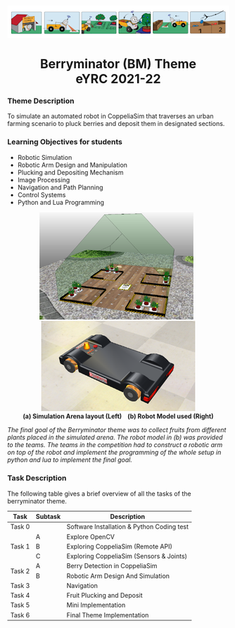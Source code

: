 <div align = "center"><img src="./Images/berryminator_theme1.png" alt="im1" width=900><h1>Berryminator (BM) Theme<br> eYRC 2021-22</h1>

</div>

### Theme Description
To simulate an automated robot in CoppeliaSim that traverses an urban farming scenario to pluck berries and deposit them in designated sections.

### Learning Objectives for students
- Robotic Simulation
- Robotic Arm Design and Manipulation 
- Plucking and Depositing Mechanism
- Image Processing
- Navigation and Path Planning
- Control Systems
- Python and Lua Programming

<div align = "center"><img src="./Images/arena.png" alt="img2" width=350> &nbsp;<img src="./Images/robot.png" alt="img2" width=350>
<br><b>(a) Simulation Arena layout (Left) &nbsp;&nbsp; (b) Robot Model used (Right) </b>

</div>

*The final goal of the Berryminator theme was to collect fruits from different plants placed in the simulated arena. The robot model in (b) was provided to the teams. The teams in the competition had to construct a robotic arm on top of the robot and implement the programming of the whole setup in python and lua to implement the final goal.*

### Task Description
The following table gives a brief overview of all the tasks of the berryminator theme.

<div align = "center">
<!-- <style type="text/css">
.tg  {border-collapse:collapse;border-spacing:0;}
.tg td{border-color:black;border-style:solid;border-width:1px;font-family:Arial, sans-serif;font-size:14px;
  overflow:hidden;padding:10px 5px;word-break:normal;}
.tg th{border-color:black;border-style:solid;border-width:1px;font-family:Arial, sans-serif;font-size:14px;
  font-weight:normal;overflow:hidden;padding:10px 5px;word-break:normal;}
.tg .tg-c3ow{border-color:inherit;text-align:center;vertical-align:top}
.tg .tg-7btt{border-color:inherit;font-weight:bold;text-align:center;vertical-align:top}
.tg .tg-0pky{border-color:inherit;text-align:left;vertical-align:top}
</style> -->
<table class="tg"><thead>
  <tr>
    <th class="tg-7btt">Task</th>
    <th class="tg-7btt">Subtask</th>
    <th class="tg-7btt">Description</th>
  </tr></thead>
<tbody>
  <tr>
    <td class="tg-c3ow">Task 0</td>
    <td class="tg-c3ow"></td>
    <td class="tg-0pky">Software Installation &amp; Python Coding test</td>
  </tr>
  <tr>
    <td class="tg-c3ow" rowspan="3">Task 1</td>
    <td class="tg-c3ow">A</td>
    <td class="tg-0pky">Explore OpenCV</td>
  </tr>
  <tr>
    <td class="tg-c3ow">B</td>
    <td class="tg-0pky">Exploring CoppeliaSim (Remote API)</td>
  </tr>
  <tr>
    <td class="tg-c3ow">C</td>
    <td class="tg-0pky">Exploring CoppeliaSim (Sensors &amp; Joints)</td>
  </tr>
  <tr>
    <td class="tg-c3ow" rowspan="2">Task 2</td>
    <td class="tg-c3ow">A</td>
    <td class="tg-0pky">Berry Detection in CoppeliaSim</td>
  </tr>
  <tr>
    <td class="tg-c3ow">B</td>
    <td class="tg-0pky">Robotic Arm Design And Simulation</td>
  </tr>
  <tr>
    <td class="tg-c3ow">Task 3</td>
    <td class="tg-c3ow"></td>
    <td class="tg-0pky">Navigation</td>
  </tr>
  <tr>
    <td class="tg-c3ow">Task 4</td>
    <td class="tg-c3ow"></td>
    <td class="tg-0pky">Fruit Plucking and Deposit</td>
  </tr>
  <tr>
    <td class="tg-c3ow">Task 5</td>
    <td class="tg-c3ow"></td>
    <td class="tg-0pky">Mini Implementation</td>
  </tr>
  <tr>
    <td class="tg-c3ow">Task 6</td>
    <td class="tg-c3ow"></td>
    <td class="tg-0pky">Final Theme Implementation</td>
  </tr>
</tbody></table>

</div>